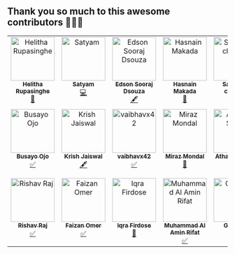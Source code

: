 
## Thank you so much to this awesome contributors 🚀🚀🚀

<!-- ALL-CONTRIBUTORS-LIST:START - Do not remove or modify this section -->
<!-- prettier-ignore-start -->
<!-- markdownlint-disable -->
<table>
  <tbody>
    <tr>
      <td align="center" valign="top" width="14.28%"><a href="https://github.com/JavascriptDon"><img src="https://avatars.githubusercontent.com/u/101202952?v=4?s=100" width="100px;" alt="Helitha Rupasinghe"/><br /><sub><b>Helitha Rupasinghe</b></sub></a><br /><a href="https://github.com/hasnainmakada-99/Open-Source-With-Hasnain/commits?author=JavascriptDon" title="Documentation">📖</a></td>
      <td align="center" valign="top" width="14.28%"><a href="https://github.com/KlausMikhaelson"><img src="https://avatars.githubusercontent.com/u/100528412?v=4?s=100" width="100px;" alt="Satyam"/><br /><sub><b>Satyam</b></sub></a><br /><a href="https://github.com/hasnainmakada-99/Open-Source-With-Hasnain/commits?author=KlausMikhaelson" title="Code">💻</a></td>
      <td align="center" valign="top" width="14.28%"><a href="http://edsondsouza.bio.link/"><img src="https://avatars.githubusercontent.com/u/93525771?v=4?s=100" width="100px;" alt="Edson Sooraj Dsouza"/><br /><sub><b>Edson Sooraj Dsouza</b></sub></a><br /><a href="#content-edsodz" title="Content">🖋</a></td>
      <td align="center" valign="top" width="14.28%"><a href="http://hasnainmakada-99.github.io"><img src="https://avatars.githubusercontent.com/u/82728823?v=4?s=100" width="100px;" alt="Hasnain Makada"/><br /><sub><b>Hasnain Makada</b></sub></a><br /><a href="#ideas-hasnainmakada-99" title="Ideas, Planning, & Feedback">🤔</a></td>
      <td align="center" valign="top" width="14.28%"><a href="https://chandel.me/"><img src="https://avatars.githubusercontent.com/u/94097778?v=4?s=100" width="100px;" alt="Saksham chandel"/><br /><sub><b>Saksham chandel</b></sub></a><br /><a href="https://github.com/hasnainmakada-99/Open-Source-With-Hasnain/commits?author=yung-coder" title="Code">💻</a></td>
      <td align="center" valign="top" width="14.28%"><a href="https://github.com/SattyamSamania"><img src="https://avatars.githubusercontent.com/u/67833888?v=4?s=100" width="100px;" alt="Sattyam Samania"/><br /><sub><b>Sattyam Samania</b></sub></a><br /><a href="#content-SattyamSamania" title="Content">🖋</a></td>
      <td align="center" valign="top" width="14.28%"><a href="https://github.com/Arbtrage"><img src="https://avatars.githubusercontent.com/u/100552235?v=4?s=100" width="100px;" alt="Sayantan"/><br /><sub><b>Sayantan</b></sub></a><br /><a href="#tutorial-Arbtrage" title="Tutorials">✅</a></td>
    </tr>
    <tr>
      <td align="center" valign="top" width="14.28%"><a href="https://github.com/Busayo-ojo"><img src="https://avatars.githubusercontent.com/u/76451855?v=4?s=100" width="100px;" alt="Busayo Ojo"/><br /><sub><b>Busayo Ojo</b></sub></a><br /><a href="#tutorial-Busayo-ojo" title="Tutorials">✅</a></td>
      <td align="center" valign="top" width="14.28%"><a href="https://bio.link/krish4856"><img src="https://avatars.githubusercontent.com/u/114345816?v=4?s=100" width="100px;" alt="Krish Jaiswal"/><br /><sub><b>Krish Jaiswal</b></sub></a><br /><a href="#content-KrishJ4856" title="Content">🖋</a></td>
      <td align="center" valign="top" width="14.28%"><a href="https://github.com/vaibhavx42"><img src="https://avatars.githubusercontent.com/u/110530263?v=4?s=100" width="100px;" alt="vaibhavx42"/><br /><sub><b>vaibhavx42</b></sub></a><br /><a href="#tutorial-vaibhavx42" title="Tutorials">✅</a></td>
      <td align="center" valign="top" width="14.28%"><a href="https://github.com/miraz-mondal"><img src="https://avatars.githubusercontent.com/u/89645073?v=4?s=100" width="100px;" alt="Miraz Mondal"/><br /><sub><b>Miraz Mondal</b></sub></a><br /><a href="#design-miraz-mondal" title="Design">🎨</a></td>
      <td align="center" valign="top" width="14.28%"><a href="https://github.com/the-amazing-atharva"><img src="https://avatars.githubusercontent.com/u/121221252?v=4?s=100" width="100px;" alt="Atharva Salitri"/><br /><sub><b>Atharva Salitri</b></sub></a><br /><a href="#ideas-the-amazing-atharva" title="Ideas, Planning, & Feedback">🤔</a></td>
      <td align="center" valign="top" width="14.28%"><a href="https://github.com/abinash1234"><img src="https://avatars.githubusercontent.com/u/89697294?v=4?s=100" width="100px;" alt="Abinash Mahapatra"/><br /><sub><b>Abinash Mahapatra</b></sub></a><br /><a href="#tutorial-Abinash-bit" title="Tutorials">✅</a></td>
      <td align="center" valign="top" width="14.28%"><a href="https://github.com/Vedeesh6"><img src="https://avatars.githubusercontent.com/u/88491153?v=4?s=100" width="100px;" alt="Vedeesh Dwivedi"/><br /><sub><b>Vedeesh Dwivedi</b></sub></a><br /><a href="#tutorial-Vedeesh6" title="Tutorials">✅</a></td>
    </tr>
    <tr>
      <td align="center" valign="top" width="14.28%"><a href="https://linktr.ee/rishav.raj"><img src="https://avatars.githubusercontent.com/u/97666287?v=4?s=100" width="100px;" alt="Rishav Raj"/><br /><sub><b>Rishav Raj</b></sub></a><br /><a href="#tutorial-Rishav1707" title="Tutorials">✅</a></td>
      <td align="center" valign="top" width="14.28%"><a href="https://github.com/Faizan-omer"><img src="https://avatars.githubusercontent.com/u/79092065?v=4?s=100" width="100px;" alt="Faizan Omer"/><br /><sub><b>Faizan Omer</b></sub></a><br /><a href="#tutorial-Faizan-omer" title="Tutorials">✅</a></td>
      <td align="center" valign="top" width="14.28%"><a href="https://github.com/iqrafirdose"><img src="https://avatars.githubusercontent.com/u/114678694?v=4?s=100" width="100px;" alt="Iqra Firdose "/><br /><sub><b>Iqra Firdose </b></sub></a><br /><a href="#maintenance-iqrafirdose" title="Maintenance">🚧</a></td>
      <td align="center" valign="top" width="14.28%"><a href="https://github.com/alaminrifat"><img src="https://avatars.githubusercontent.com/u/61446438?v=4?s=100" width="100px;" alt="Muhammad Al Amin Rifat"/><br /><sub><b>Muhammad Al Amin Rifat</b></sub></a><br /><a href="#tutorial-alaminrifat" title="Tutorials">✅</a></td>
      <td align="center" valign="top" width="14.28%"><a href="https://github.com/gabrysia97"><img src="https://avatars.githubusercontent.com/u/97764356?v=4?s=100" width="100px;" alt="Gabriela"/><br /><sub><b>Gabriela</b></sub></a><br /><a href="#tutorial-gabrysia97" title="Tutorials">✅</a></td>
      <td align="center" valign="top" width="14.28%"><a href="https://github.com/munnokd"><img src="https://avatars.githubusercontent.com/u/81804004?v=4?s=100" width="100px;" alt="Kalp Prajapati"/><br /><sub><b>Kalp Prajapati</b></sub></a><br /><a href="#tutorial-munnokd" title="Tutorials">✅</a></td>
      <td align="center" valign="top" width="14.28%"><a href="https://github.com/bajibpathan"><img src="https://avatars.githubusercontent.com/u/130319765?v=4?s=100" width="100px;" alt="bajibpathan"/><br /><sub><b>bajibpathan</b></sub></a><br /><a href="https://github.com/hasnainmakada-99/Open-Source-With-Hasnain/commits?author=bajibpathan" title="Documentation">📖</a></td>
    </tr>
  </tbody>
</table>

<!-- markdownlint-restore -->
<!-- prettier-ignore-end -->

<!-- ALL-CONTRIBUTORS-LIST:END -->
<!-- prettier-ignore-start -->
<!-- markdownlint-disable -->

<!-- markdownlint-restore -->
<!-- prettier-ignore-end -->

<!-- ALL-CONTRIBUTORS-LIST:END -->